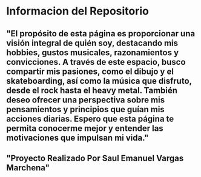 # Informacion del Repositorio

## "El propósito de esta página es proporcionar una visión integral de quién soy, destacando mis hobbies, gustos musicales, razonamientos y convicciones. A través de este espacio, busco compartir mis pasiones, como el dibujo y el skateboarding, así como la música que disfruto, desde el rock hasta el heavy metal. También deseo ofrecer una perspectiva sobre mis pensamientos y principios que guían mis acciones diarias. Espero que esta página te permita conocerme mejor y entender las motivaciones que impulsan mi vida." 

## "Proyecto Realizado Por Saul Emanuel Vargas Marchena"